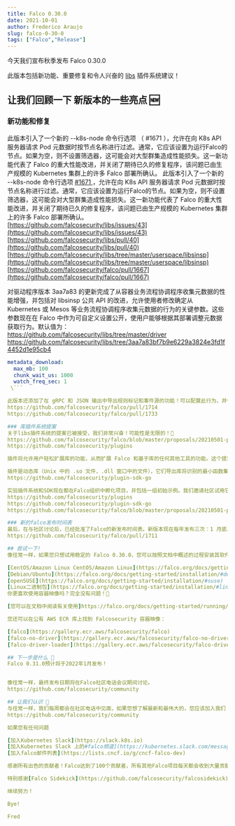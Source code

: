 ```yaml
---
title: Falco 0.30.0
date: 2021-10-01
author: Frederico Araujo
slug: falco-0-30-0
tags: ["Falco","Release"]
---
```


今天我们宣布秋季发布 Falco 0.30.0

此版本包括新功能、重要修复和令人兴奋的 [libs](https://github.com/falcosecurity/falco/blob/master/CHANGELOG.md#v0300) 插件系统建议！

## 让我们回顾一下 新版本的一些亮点 🆕

### 新功能和修复
此版本引入了一个新的 --k8s-node 命令行选项 （ #1671 ），允许在向 K8s API 服务器请求 Pod 元数据时按节点名称进行过滤。通常，它应该设置为运行Falco的节点。如果为空，则不设置筛选器，这可能会对大型群集造成性能损失。这一新功能代表了 Falco 的重大性能改进，并关闭了期待已久的修复程序，该问题已由生产规模的 Kubernetes 集群上的许多 Falco 部署所确认。
此版本引入了一个新的 --k8s-node 命令行选项 [#1671 ](https://github.com/falcosecurity/falco/pull/1671)，允许在向 K8s API 服务器请求 Pod 元数据时按节点名称进行过滤。通常，它应该设置为运行Falco的节点。如果为空，则不设置筛选器，这可能会对大型群集造成性能损失。这一新功能代表了 Falco 的重大性能改进，并关闭了期待已久的修复程序，该问题已由生产规模的 Kubernetes 集群上的许多 Falco 部署所确认。
[https://github.com/falcosecurity/libs/issues/43](https://github.com/falcosecurity/libs/issues/43)
[https://github.com/falcosecurity/libs/pull/40](https://github.com/falcosecurity/libs/pull/40)
[https://github.com/falcosecurity/libs/tree/master/userspace/libsinsp](https://github.com/falcosecurity/libs/tree/master/userspace/libsinsp)
[https://github.com/falcosecurity/falco/pull/1667](https://github.com/falcosecurity/falco/pull/1667)

对驱动程序版本 3aa7a83 的更新完成了从容器业务流程协调程序收集元数据的性能增强，并包括对 libsinsp 公共 API 的改进，允许使用者修改确定从 Kubernetes 或 Mesos 等业务流程协调程序收集元数据的行为的关键参数。这些参数现在在 Falco 中作为可自定义设置公开，使用户能够根据其部署调整元数据获取行为。默认值为：
https://github.com/falcosecurity/libs/tree/master/driver
https://github.com/falcosecurity/libs/tree/3aa7a83bf7b9e6229a3824e3fd1f4452d1e95cb4

```yaml
metadata_download:
  max_mb: 100
  chunk_wait_us: 1000
  watch_freq_sec: 1
 \```

此版本还添加了在 gRPC 和 JSON 输出中导出规则标记和事件源的功能！可以配置此行为，并使 Falco 事件使用者（如 Falco Sidekick）能够充分利用 Falco 的事件标记功能。快乐标记:)
https://github.com/falcosecurity/falco/pull/1714
https://github.com/falcosecurity/falco/pull/1733

### 库插件系统提案
关于libs插件系统的提案已被接受，我们非常兴奋！可能性是无限的！🎉 
https://github.com/falcosecurity/falco/blob/master/proposals/20210501-plugin-system.md
https://github.com/falcosecurity/plugins

插件将允许用户轻松扩展库的功能，从而扩展 Falco 和基于库的任何其他工具的功能。这个提案特别关注两种类型的插件：源插件和提取器插件。源插件实现一个新的 sinsp/scap 事件源（例如，“k8s_audit”），而提取器插件专注于从其他插件或核心库生成的事件中提取字段。

插件是动态库（Unix 中的 .so 文件，.dll 窗口中的文件），它们导出库将识别的最小函数集。它们可以用任何语言编写，只要它们导出所需的函数即可。然而，Go 是编写插件的首选语言，其次是 C/C++。为了方便插件的开发，我们开发了一个 golang SDK。
https://github.com/falcosecurity/plugin-sdk-go

实验插件系统和SDK现在都在Falco组织中孵化项目，并包括一组初始示例。我们邀请社区试用它们，贡献新的插件，并共同努力共同构建云原生运行时安全的基础！
https://github.com/falcosecurity/plugins
https://github.com/falcosecurity/plugin-sdk-go
https://github.com/falcosecurity/falco/blob/master/proposals/20210501-plugin-system.md#examples

### 新的falco发布时间表
最后，在与社区讨论后，已经批准了Falco的新发布时间表。新版本现在每年发布三次：1 月底、5 月底和 9 月底。我们将继续在主要版本之间发布热修复程序和次要补丁。与往常一样，欢迎反馈、错误报告和贡献！
https://github.com/falcosecurity/falco/pull/1711

## 尝试一下!
像往常一样，如果您只想试用稳定的 Falco 0.30.0，您可以按照文档中概述的过程安装其软件包：

[CentOS/Amazon Linux CentOS/Amazon Linux](https://falco.org/docs/getting-started/installation/#centos-rhel)
[Debian/Ubuntu](https://falco.org/docs/getting-started/installation/#debian)
[openSUSE](https://falco.org/docs/getting-started/installation/#suse)
[Linux二进制包](https://falco.org/docs/getting-started/installation/#linux-binary)
你更喜欢使用容器映像吗？完全没有问题！🐳

[您可以在文档中阅读有关使用]https://falco.org/docs/getting-started/running/#docker) Docker 运行 Falco 的更多信息。

您还可以在公有 AWS ECR 库上找到 Falcosecurity 容器映像：

[falco](https://gallery.ecr.aws/falcosecurity/falco)
[falco-no-driver](https://gallery.ecr.aws/falcosecurity/falco-no-driver)
[falco-driver-loader](https://gallery.ecr.aws/falcosecurity/falco-driver-loader)

## 下一步是什么 🔮
Falco 0.31.0预计将于2022年1月发布！


像往常一样，最终发布日期将在Falco社区电话会议期间讨论。
https://github.com/falcosecurity/community

## 让我们认识 🤝
与往常一样，我们每周都会在社区电话中见面，如果您想了解最新和最伟大的，您应该加入我们！
https://github.com/falcosecurity/community

如果您有任何问题

[加入Kubernetes Slack](https://slack.k8s.io)
[加入Kubernetes Slack 上的#falco频道](https://kubernetes.slack.com/messages/falco)
[加入falco邮件列表](https://lists.cncf.io/g/cncf-falco-dev)

感谢所有出色的贡献者！Falco达到了100个贡献者，所有其他Falco项目每天都会收到大量贡献。

特别感谢[Falco Sidekick](https://github.com/falcosecurity/falcosidekick)，它刚刚在docker hub上突破了150万个docker pull的大关！

继续努力！

Bye!

Fred

